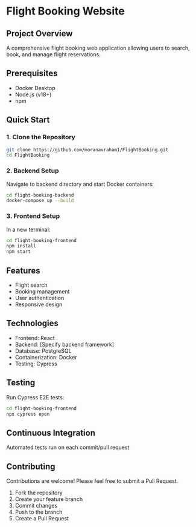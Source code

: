 # Flight Booking Website

## Project Overview
A comprehensive flight booking web application allowing users to search, book, and manage flight reservations.

## Prerequisites
- Docker Desktop
- Node.js (v18+)
- npm

## Quick Start

### 1. Clone the Repository
```bash
git clone https://github.com/moranavraham1/FlightBooking.git
cd FlightBooking
```

### 2. Backend Setup
Navigate to backend directory and start Docker containers:
```bash
cd flight-booking-backend
docker-compose up --build
```

### 3. Frontend Setup
In a new terminal:
```bash
cd flight-booking-frontend
npm install
npm start
```

## Features
- Flight search
- Booking management
- User authentication
- Responsive design

## Technologies
- Frontend: React
- Backend: [Specify backend framework]
- Database: PostgreSQL
- Containerization: Docker
- Testing: Cypress

## Testing
Run Cypress E2E tests:
```bash
cd flight-booking-frontend
npx cypress open
```

## Continuous Integration
Automated tests run on each commit/pull request

## Contributing
Contributions are welcome! Please feel free to submit a Pull Request.

1. Fork the repository
2. Create your feature branch
3. Commit changes
4. Push to the branch
5. Create a Pull Request
